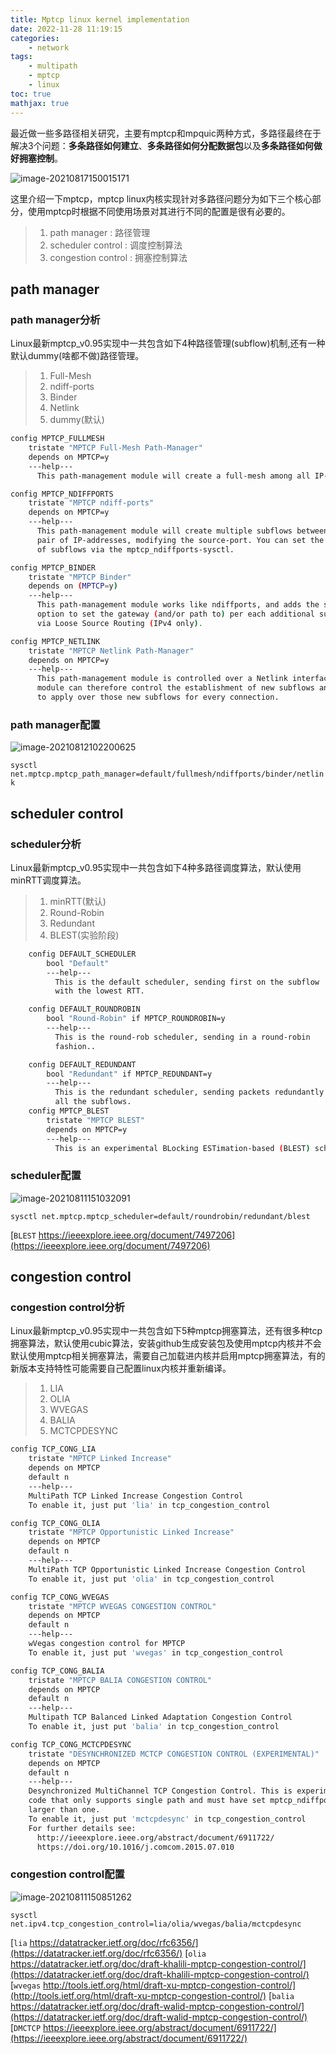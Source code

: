 ```yaml
---
title: Mptcp linux kernel implementation
date: 2022-11-28 11:19:15
categories: 
	- network
tags: 
	- multipath
	- mptcp
	- linux
toc: true
mathjax: true
---
```


最近做一些多路径相关研究，主要有mptcp和mpquic两种方式，多路径最终在于解决3个问题：**多条路径如何建立**、**多条路径如何分配数据包**以及**多条路径如何做好拥塞控制**。

![image-20210817150015171](https://cdn.jsdelivr.net/gh/xiaohuiluo/images/img/image-20210817150015171.png)

这里介绍一下mptcp，mptcp linux内核实现针对多路径问题分为如下三个核心部分，使用mptcp时根据不同使用场景对其进行不同的配置是很有必要的。

> 1. path manager : 路径管理
> 2. scheduler control : 调度控制算法
> 3. congestion control : 拥塞控制算法

## path manager

### path manager分析

Linux最新mptcp_v0.95实现中一共包含如下4种路径管理(subflow)机制,还有一种默认dummy(啥都不做)路径管理。

> 1. Full-Mesh
> 2. ndiff-ports
> 3. Binder
> 4. Netlink
> 5. dummy(默认)

```bash
config MPTCP_FULLMESH
	tristate "MPTCP Full-Mesh Path-Manager"
	depends on MPTCP=y
	---help---
	  This path-management module will create a full-mesh among all IP-addresses.

config MPTCP_NDIFFPORTS
	tristate "MPTCP ndiff-ports"
	depends on MPTCP=y
	---help---
	  This path-management module will create multiple subflows between the same
	  pair of IP-addresses, modifying the source-port. You can set the number
	  of subflows via the mptcp_ndiffports-sysctl.

config MPTCP_BINDER
	tristate "MPTCP Binder"
	depends on (MPTCP=y)
	---help---
	  This path-management module works like ndiffports, and adds the sysctl
	  option to set the gateway (and/or path to) per each additional subflow
	  via Loose Source Routing (IPv4 only).

config MPTCP_NETLINK
	tristate "MPTCP Netlink Path-Manager"
	depends on MPTCP=y
	---help---
	  This path-management module is controlled over a Netlink interface. A userspace
	  module can therefore control the establishment of new subflows and the policy
	  to apply over those new subflows for every connection.
```

### path manager配置

![image-20210812102200625](https://cdn.jsdelivr.net/gh/xiaohuiluo/images/img/image-20210812102200625.png)

`sysctl net.mptcp.mptcp_path_manager=default/fullmesh/ndiffports/binder/netlink`

## scheduler control

### scheduler分析

Linux最新mptcp_v0.95实现中一共包含如下4种多路径调度算法，默认使用minRTT调度算法。

> 1. minRTT(默认)
> 2. Round-Robin
> 3. Redundant
> 4. BLEST(实验阶段)

```bash
	config DEFAULT_SCHEDULER
		bool "Default"
		---help---
		  This is the default scheduler, sending first on the subflow
		  with the lowest RTT.

	config DEFAULT_ROUNDROBIN
		bool "Round-Robin" if MPTCP_ROUNDROBIN=y
		---help---
		  This is the round-rob scheduler, sending in a round-robin
		  fashion..

	config DEFAULT_REDUNDANT
		bool "Redundant" if MPTCP_REDUNDANT=y
		---help---
		  This is the redundant scheduler, sending packets redundantly over
		  all the subflows.
	config MPTCP_BLEST
		tristate "MPTCP BLEST"
		depends on MPTCP=y
		---help---
	  	  This is an experimental BLocking ESTimation-based (BLEST) scheduler.

```

### scheduler配置

![image-20210811151032091](https://cdn.jsdelivr.net/gh/xiaohuiluo/images/img/image-20210811151032091.png)

`sysctl net.mptcp.mptcp_scheduler=default/roundrobin/redundant/blest`

[`BLEST` https://ieeexplore.ieee.org/document/7497206](https://ieeexplore.ieee.org/document/7497206)

## congestion control

### congestion control分析

Linux最新mptcp_v0.95实现中一共包含如下5种mptcp拥塞算法，还有很多种tcp拥塞算法，默认使用cubic算法，安装github生成安装包及使用mptcp内核并不会默认使用mptcp相关拥塞算法，需要自己加载进内核并启用mptcp拥塞算法，有的新版本支持特性可能需要自己配置linux内核并重新编译。

> 1. LIA
> 2. OLIA
> 3. WVEGAS
> 4. BALIA
> 5. MCTCPDESYNC

```bash
config TCP_CONG_LIA
	tristate "MPTCP Linked Increase"
	depends on MPTCP
	default n
	---help---
	MultiPath TCP Linked Increase Congestion Control
	To enable it, just put 'lia' in tcp_congestion_control

config TCP_CONG_OLIA
	tristate "MPTCP Opportunistic Linked Increase"
	depends on MPTCP
	default n
	---help---
	MultiPath TCP Opportunistic Linked Increase Congestion Control
	To enable it, just put 'olia' in tcp_congestion_control

config TCP_CONG_WVEGAS
	tristate "MPTCP WVEGAS CONGESTION CONTROL"
	depends on MPTCP
	default n
	---help---
	wVegas congestion control for MPTCP
	To enable it, just put 'wvegas' in tcp_congestion_control

config TCP_CONG_BALIA
	tristate "MPTCP BALIA CONGESTION CONTROL"
	depends on MPTCP
	default n
	---help---
	Multipath TCP Balanced Linked Adaptation Congestion Control
	To enable it, just put 'balia' in tcp_congestion_control

config TCP_CONG_MCTCPDESYNC
	tristate "DESYNCHRONIZED MCTCP CONGESTION CONTROL (EXPERIMENTAL)"
	depends on MPTCP
	default n
	---help---
	Desynchronized MultiChannel TCP Congestion Control. This is experimental
	code that only supports single path and must have set mptcp_ndiffports
	larger than one.
	To enable it, just put 'mctcpdesync' in tcp_congestion_control
	For further details see:
	  http://ieeexplore.ieee.org/abstract/document/6911722/
	  https://doi.org/10.1016/j.comcom.2015.07.010
```

### congestion control配置

![image-20210811150851262](https://cdn.jsdelivr.net/gh/xiaohuiluo/images/img/image-20210811150851262.png)

`sysctl net.ipv4.tcp_congestion_control=lia/olia/wvegas/balia/mctcpdesync`

[`lia` https://datatracker.ietf.org/doc/rfc6356/](https://datatracker.ietf.org/doc/rfc6356/)
[`olia` https://datatracker.ietf.org/doc/draft-khalili-mptcp-congestion-control/](https://datatracker.ietf.org/doc/draft-khalili-mptcp-congestion-control/)
[`wvegas` http://tools.ietf.org/html/draft-xu-mptcp-congestion-control/](http://tools.ietf.org/html/draft-xu-mptcp-congestion-control/)
[`balia` https://datatracker.ietf.org/doc/draft-walid-mptcp-congestion-control/](https://datatracker.ietf.org/doc/draft-walid-mptcp-congestion-control/)
[`DMCTCP` https://ieeexplore.ieee.org/abstract/document/6911722/](https://ieeexplore.ieee.org/abstract/document/6911722/)

